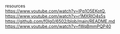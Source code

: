 resources  
https://www.youtube.com/watch?v=lPq1O5EKotQ, https://www.youtube.com/watch?v=r1MXRIO4s5s  
https://github.com/f0lg0/6502/blob/main/README.md  
https://www.youtube.com/watch?v=fWqBmmPQP40  
